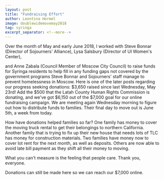 ```yaml
---
layout: post
title: "Fundraising Effort"
author: Leontina Hormel
image: doublewidemovemay2018
tag: syringa
excerpt_separator: <!--more-->
---
```


Over the month of May and early June 2018, I worked with Steve Bonnar (Director of Sojourners' Alliance), Lysa Salsbury (Director of UI Women's Center), 
<!--more-->
and Anne Zabala (Council Member of Moscow City Council) to raise funds for Syringa residents to help fill in any funding gaps not covered by the government programs Steve Bonnar and Sojourners' staff manage to prevent homelessness in Moscow. 
Here is one of the later posts regarding our progress seeking donations:  $3,650 raised since last Wednesday, May 23rd! 
Add the $500 that the Latah County Human Rights Commission is donating, and we've got $6,150 out of the $7,000 goal for our online fundraising campaign. 
We are meeting again Wednesday morning to figure out how to distribute funds to families. 
Their final day to move out is June 5th, a week from today.

How have donations helped families so far? One family has money to cover the moving truck rental to get their belongings to northern California. 
Another family that is trying to fix up their new house that needs lots of TLC has money for construction materials. 
Two families have money now to cover lot rent for the next month, as well as deposits. 
Others are now able to avoid late bill payment as they shift all their money to moving.

What you can't measure is the feeling that people care.
Thank you, everyone.

Donations can still be made here so we can reach our $7,000 online.
